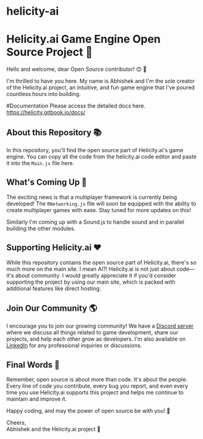 # helicity-ai

# Helicity.ai Game Engine Open Source Project :rocket:

Hello and welcome, dear Open Source contributor! :blush: :wave:

I'm thrilled to have you here. My name is Abhishek and I'm the sole creator of the Helicity.ai project, an intuitive, and fun game engine that I've poured countless hours into building.

#Documentation
Please access the detailed docs here. https://helicity.gitbook.io/docs/

## About this Repository :books:

In this repository, you'll find the open source part of Helicity.ai's game engine. You can copy all the code from the helicity.ai code editor and paste it into the `Main.js` file here.

## What's Coming Up :crystal_ball:

The exciting news is that a multiplayer framework is currently being developed! The `RNetworking.js` file will soon be equipped with the ability to create multiplayer games with ease. Stay tuned for more updates on this!

Similarly I'm coming up with a Sound.js to handle sound and in parallel building the other modules.

## Supporting Helicity.ai :heart:

While this repository contains the open source part of Helicity.ai, there's so much more on the main site. I mean AI?! Helicity.ai is not just about code—it's about community. I would greatly appreciate it if you'd consider supporting the project by using our main site, which is packed with additional features like direct hosting.

## Join Our Community :earth_americas:

I encourage you to join our growing community! We have a [Discord server](https://discord.com/invite/RkH98RgVDr) where we discuss all things related to game development, share our projects, and help each other grow as developers. I'm also available on [LinkedIn](https://www.linkedin.com/in/lilshake/) for any professional inquiries or discussions.

## Final Words :mega:

Remember, open source is about more than code. It's about the people. Every line of code you contribute, every bug you report, and even every time you use Helicity.ai supports this project and helps me continue to maintain and improve it.

Happy coding, and may the power of open source be with you! :dizzy:

Cheers,  
Abhishek and the Helicity.ai project :rocket:
